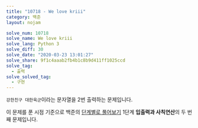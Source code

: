 ```yaml
---
title: "10718 - We love kriii"
category: 백준
layout: nojam

solve_num: 10718
solve_name: We love kriii
solve_lang: Python 3
solve_diff: 30
solve_date: "2020-03-23 13:01:27"
solve_share: 9f1c4aaab2fb4b1c8b9d411ff1025ccd
solve_tag:
  - 출력
solve_solved_tag:
  - 구현
---
```


`강한친구 대한육군`이라는 문자열을 2번 출력하는 문제입니다.

이 문제를 푼 시점 기준으로 백준의 [단계별로 풀어보기](http://noj.am/p/s) 1단계 **입출력과 사칙연산**의 두 번째 문제입니다.
